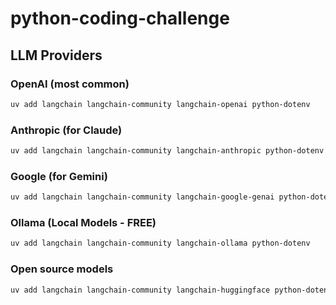 # python-coding-challenge

## LLM Providers

### OpenAI (most common)

```bash
uv add langchain langchain-community langchain-openai python-dotenv
```

### Anthropic (for Claude)

```bash
uv add langchain langchain-community langchain-anthropic python-dotenv
```

### Google (for Gemini)

```bash
uv add langchain langchain-community langchain-google-genai python-dotenv
```

### Ollama (Local Models - FREE)

```bash
uv add langchain langchain-community langchain-ollama python-dotenv
```

### Open source models

```bash
uv add langchain langchain-community langchain-huggingface python-dotenv
```
